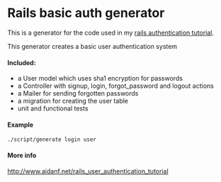 # Rails basic auth generator

This is a generator for the code used in my [rails authentication tutorial](http://www.aidanf.net/rails_user_authentication_tutorial).

This generator creates a basic user authentication system

#### Included:
* a User model which uses sha1 encryption for passwords
* a Controller with signup, login, forgot_password and logout actions
* a Mailer for sending forgotten passwords
* a migration for creating the user table
* unit and functional tests
            
#### Example

    ./script/generate login user

#### More info
	
http://www.aidanf.net/rails_user_authentication_tutorial
	

